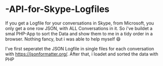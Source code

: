 # -API-for-Skype-Logfiles
If you get a Logfile for your conversations in Skype, from Microsoft, you only get a one row JSON, with ALL Conversations in it.  So i've buildet a smal PHP-App to sort the Data and show them to me in a tidy order in a browser.  Nothing fancy, but i was able to help myself 😄

I've first seperatet the JSON Logfile in single files for each conversation with https://jsonformatter.org/. After that, i loadet and sorted the data with PHP 
